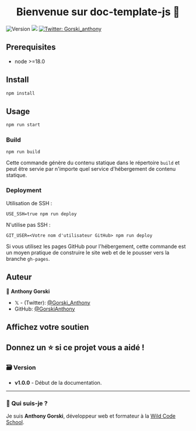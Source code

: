 <h1 align="center">Bienvenue sur doc-template-js 👋</h1>
<p>
  <img alt="Version" src="https://img.shields.io/badge/version-1.0.0-blue.svg?cacheSeconds=2592000" />
  <img src="https://img.shields.io/badge/node-%3E%3D18.0-blue.svg" />
  <a href="https://twitter.com/Gorski_anthony" target="_blank">
    <img alt="Twitter: Gorski_anthony" src="https://img.shields.io/twitter/follow/Gorski_anthony.svg?style=social" />
  </a>
</p>

## Prerequisites

-   node >=18.0

## Install

```sh
npm install
```

## Usage

```sh
npm run start
```

### Build

```
npm run build
```

Cette commande génère du contenu statique dans le répertoire `build` et peut être servie par n'importe quel service d'hébergement de contenu statique.

### Deployment

Utilisation de SSH :

```
USE_SSH=true npm run deploy
```

N'utilise pas SSH :

```
GIT_USER=<Votre nom d'utilisateur GitHub> npm run deploy
```

Si vous utilisez les pages GitHub pour l'hébergement, cette commande est un moyen pratique de construire le site web et de le pousser vers la branche `gh-pages`.

## Auteur

👤 **Anthony Gorski**

-   𝕏 - (Twitter): [@Gorski_Anthony](https://twitter.com/Gorski_Anthony)
-   GitHub: [@GorskiAnthony](https://github.com/GorskiAnthony)

## Affichez votre soutien

## Donnez un ⭐️ si ce projet vous a aidé !

### 🗃️ Version

-   **v1.0.0** - Début de la documentation.

---

### 👋 Qui suis-je ?

Je suis **Anthony Gorski**, développeur web et formateur à la [Wild Code School](https://www.wildcodeschool.com/fr-FR).
